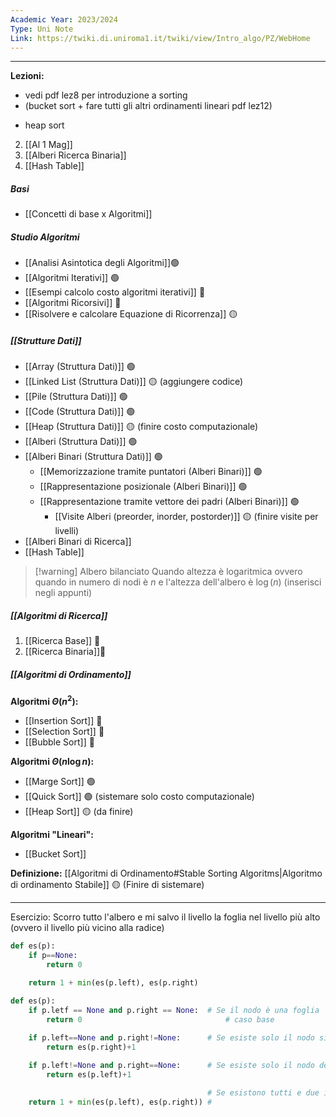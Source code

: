 ```yaml
---
Academic Year: 2023/2024
Type: Uni Note
Link: https://twiki.di.uniroma1.it/twiki/view/Intro_algo/PZ/WebHome
---
```

---
**Lezioni:**
- vedi pdf lez8 per introduzione a sorting
- (bucket sort + fare tutti gli altri ordinamenti lineari pdf lez12)
+  heap sort
2. [[Al 1 Mag]]
3. [[Alberi Ricerca Binaria]]
4. [[Hash Table]]

##### Basi
- [[Concetti di base x Algoritmi]]

##### Studio Algoritmi
- [[Analisi Asintotica degli Algoritmi]]🟢
- [[Algoritmi Iterativi]] 🟢
- [[Esempi calcolo costo algoritmi iterativi]] 🔴
- [[Algoritmi Ricorsivi]] 🔴
- [[Risolvere e calcolare Equazione di Ricorrenza]] 🟡

##### [[Strutture Dati]]
- [[Array (Struttura Dati)]] 🟢
- [[Linked List (Struttura Dati)]] 🟡 (aggiungere codice)
- [[Pile (Struttura Dati)]] 🟢
- [[Code (Struttura Dati)]] 🟢
- [[Heap (Struttura Dati)]] 🟡 (finire costo computazionale)
- [[Alberi (Struttura Dati)]] 🟢
- [[Alberi Binari (Struttura Dati)]] 🟢
	- [[Memorizzazione tramite puntatori (Alberi Binari)]] 🟢
	- [[Rappresentazione posizionale (Alberi Binari)]] 🟢
	- [[Rappresentazione tramite vettore dei padri (Alberi Binari)]] 🟢
		- [[Visite Alberi (preorder, inorder, postorder)]] 🟡 (finire visite per livelli)
- [[Alberi Binari di Ricerca]]
- [[Hash Table]]


>[!warning] Albero bilanciato
>Quando altezza è logaritmica ovvero quando in numero di nodi è $n$ e l'altezza dell'albero è $\log(n)$ (inserisci negli appunti)

##### [[Algoritmi di Ricerca]]
1. [[Ricerca Base]] 🔴
2. [[Ricerca Binaria]]🔴

##### [[Algoritmi di Ordinamento]]
**Algoritmi $\Theta(n^{2})$:**
- [[Insertion Sort]] 🔴
- [[Selection Sort]] 🔴
- [[Bubble Sort]] 🔴

**Algoritmi $\Theta(n \log n)$:**
- [[Marge Sort]] 🟢
- [[Quick Sort]] 🟢 (sistemare solo costo computazionale)
- [[Heap Sort]] 🟡 (da finire)

**Algoritmi "Lineari":**
- [[Bucket Sort]]

**Definizione:** [[Algoritmi di Ordinamento#Stable Sorting Algoritms|Algoritmo di ordinamento Stabile]] 🟡 (Finire di sistemare)

---

Esercizio:
Scorro tutto l'albero e mi salvo il livello la foglia nel livello più alto (ovvero il livello più vicino alla radice)

```python
def es(p):
	if p==None: 
		return 0
	
	return 1 + min(es(p.left), es(p.right) 
```

```python
def es(p):
	if p.letf == None and p.right == None:  # Se il nodo è una foglia
		return 0                                # caso base

	if p.left==None and p.right!=None:      # Se esiste solo il nodo sinistro
		return es(p.right)+1

	if p.left!=None and p.right==None:      # Se esiste solo il nodo destro
		return es(p.left)+1
	
											# Se esistono tutti e due i nodi filgi
	return 1 + min(es(p.left), es(p.right)) # 
```